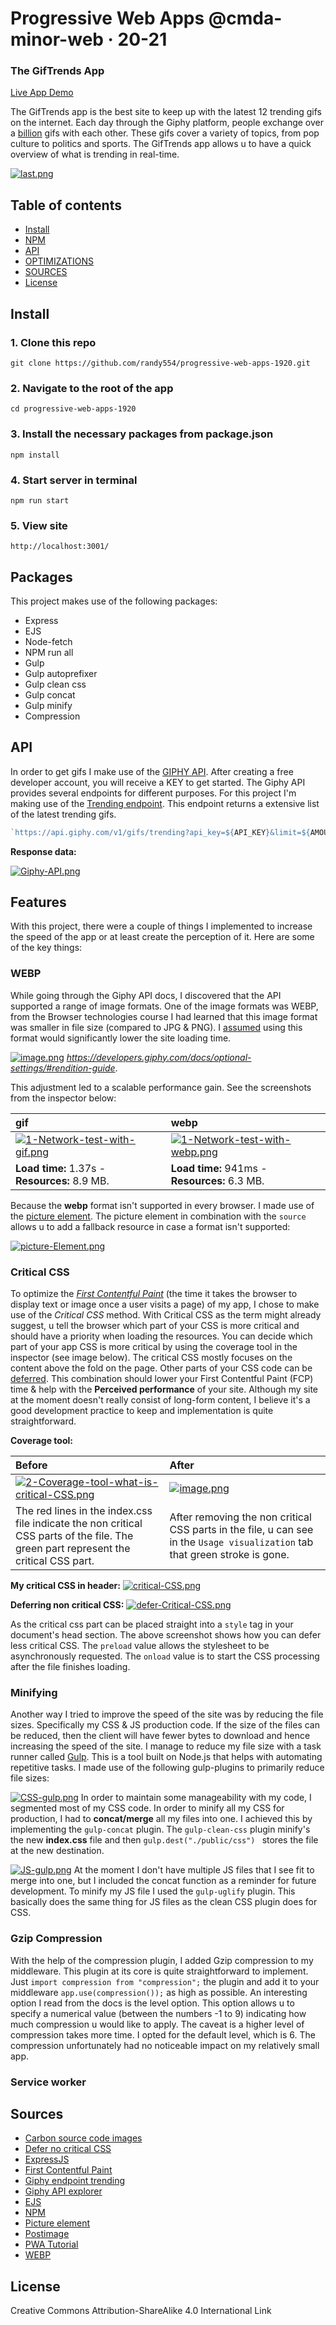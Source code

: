 # Progressive Web Apps @cmda-minor-web · 20-21

### The GifTrends App

[Live App Demo](https://gif-trends.herokuapp.com/)

The GifTrends app is the best site to keep up with the latest 12 trending gifs on the internet. Each day through the Giphy platform, people exchange over a  [billion](https://www.forbes.com/sites/alexkonrad/2016/10/26/giphy-passes-100-million-users-reveals-gv-as-investor/?sh=77086d684d64) gifs with each other. These gifs cover a variety of topics, from pop culture to politics and sports. The GifTrends app allows u to have a quick overview of what is trending in real-time.

[![last.png](https://i.postimg.cc/MHyy4CS2/last.png)](https://postimg.cc/XBYGBDqQ)

## Table of contents


- [Install](#Install)
- [NPM](#NPM)
- [API](#API)
- [OPTIMIZATIONS](#OPTIMIZATIONS)
- [SOURCES](#SOURCES)
- [License](#License)




## Install

### 1. Clone this repo

    git clone https://github.com/randy554/progressive-web-apps-1920.git
    
### 2. Navigate to the root of the app

    cd progressive-web-apps-1920

### 3. Install the necessary packages from package.json 
    npm install

### 4. Start server in terminal

    npm run start

### 5. View site

    http://localhost:3001/
    

## Packages

This project makes use of the following packages:

- Express
- EJS
- Node-fetch
- NPM run all
- Gulp
- Gulp autoprefixer
- Gulp clean css
- Gulp concat
- Gulp minify
- Compression
    
    
 ## API 
 
 In order to get gifs I make use of the [GIPHY API](https://developers.giphy.com/docs/api/#quick-start-guide). After creating a free developer account, you will receive a KEY to get started. The Giphy API provides several endpoints for different purposes. For this project I'm making use of the [Trending endpoint](https://developers.giphy.com/docs/api/endpoint#trending). This endpoint returns a extensive list of the latest trending gifs. 
 
 ```Javascript
`https://api.giphy.com/v1/gifs/trending?api_key=${API_KEY}&limit=${AMOUNT}&rating=g`
 ```
**Response data:**

 [![Giphy-API.png](https://i.postimg.cc/htzkjqrp/Giphy-API.png)](https://postimg.cc/sMz66qbh)
 
 
 ## Features
 
 With this project, there were a couple of things I implemented to increase the speed of the app or at least create the perception of it. Here are some of the key things:
 
 ### WEBP
 
While going through the Giphy API docs, I discovered that the API supported a range of image formats. One of the image formats was WEBP, from the Browser technologies course I had learned that this image format was smaller in file size (compared to JPG & PNG). I [assumed](https://www.voorhoede.nl/en/blog/why-our-website-is-faster-than-yours/#webp) using this format would significantly lower the site loading time.
 
 
 [![image.png](https://i.postimg.cc/fbPP7SSF/image.png)](https://postimg.cc/xkKgnCRy)
 <em>https://developers.giphy.com/docs/optional-settings/#rendition-guide</em>.
 


This adjustment led to a scalable performance gain. See the screenshots from the inspector below:
 
 
| **gif** | **webp** | 
|:---------------------------------------------------------------------------------------------------------|:---------------------------------------------------------------------------------------------------------| 
| [![1-Network-test-with-gif.png](https://i.postimg.cc/Bbc9XFsH/1-Network-test-with-gif.png)](https://postimg.cc/QKtnzHFd) | [![1-Network-test-with-webp.png](https://i.postimg.cc/K8XSjXq2/1-Network-test-with-webp.png)](https://postimg.cc/F7xnC6XW) | 
| **Load time:** 1.37s - **Resources:** 8.9 MB. | **Load time:** 941ms - **Resources:** 6.3 MB. | 


Because the **webp** format isn't supported in every browser. I made use of the [picture element](https://www.voorhoede.nl/en/blog/why-our-website-is-faster-than-yours/#-picture-element). The picture element in combination with the `source` allows u to add a fallback resource in case a format isn't supported:

[![picture-Element.png](https://i.postimg.cc/XvqbhYF3/picture-Element.png)](https://postimg.cc/DS9H4FBY)
 

 ### Critical CSS
 
 To optimize the _[First Contentful Paint](https://web.dev/first-contentful-paint/)_ (the time it takes the browser to display text or image once a user visits a page) of my app, I chose to make use of the _Critical CSS_ method. With Critical CSS as the term might already suggest, u tell the browser which part of your CSS is more critical and should have a priority when loading the resources. You can decide which part of your app CSS is more critical by using the coverage tool in the inspector (see image below). The critical CSS mostly focuses on the content above the fold on the page. Other parts of your CSS code can be [deferred](https://web.dev/defer-non-critical-css/). This combination should lower your First Contentful Paint (FCP) time & help with the **Perceived performance** of your site. Although my site at the moment doesn't really consist of long-form content, I believe it's a good development practice to keep and implementation is quite straightforward.
 
 **Coverage tool:**
 
 | **Before** | **After** | 
|:---------------------------------------------------------------------------------------------------------|:---------------------------------------------------------------------------------------------------------| 
| [![2-Coverage-tool-what-is-critical-CSS.png](https://i.postimg.cc/cJBZ73S4/2-Coverage-tool-what-is-critical-CSS.png)](https://postimg.cc/bGrKpsrK) |  [![image.png](https://i.postimg.cc/3wC09knx/image.png)](https://postimg.cc/CZ5KxL33) | 
| The red lines in the index.css file indicate the non critical CSS parts of the file. The green part represent the critical CSS part. | After removing the non critical CSS parts in the file, u can see in the `Usage visualization` tab that green stroke is gone. | 
 
 
 **My critical CSS in header:**
 [![critical-CSS.png](https://i.postimg.cc/TYmsW3NP/critical-CSS.png)](https://postimg.cc/4mfPDsgC)
 
  **Deferring non critical CSS:**
 [![defer-Critical-CSS.png](https://i.postimg.cc/yN8Ky9wP/defer-Critical-CSS.png)](https://postimg.cc/sMqbVBfQ)
 
As the critical css part can be placed straight into a `style` tag in your document's head section. The above screenshot shows how you can defer less critical CSS. The `preload` value allows the stylesheet to be asynchronously requested. The `onload` value is to start the CSS processing after the file finishes loading.
 
 ### Minifying
 
Another way I tried to improve the speed of the site was by reducing the file sizes. Specifically my CSS & JS production code. If the size of the files can be reduced, then the client will have fewer bytes to download and hence increasing the speed of the site. I manage to reduce my file size with a task runner called [Gulp](https://gulpjs.com/). This is a tool built on Node.js that helps with automating repetitive tasks. I made use of the following gulp-plugins to primarily reduce file sizes:
 
 [![CSS-gulp.png](https://i.postimg.cc/cJ5q1gz9/CSS-gulp.png)](https://postimg.cc/TymNCwfg)
 In order to maintain some manageability with my code, I segmented most of my CSS code. In order to minify all my CSS for production, I had to **concat/merge** all my files into one. I achieved this by implementing the `gulp-concat` plugin. The `gulp-clean-css` plugin minify's the new **index.css** file and then ```gulp.dest("./public/css") ``` stores the file at the new destination.
 
 [![JS-gulp.png](https://i.postimg.cc/N00qw7d2/JS-gulp.png)](https://postimg.cc/87xnRWQT)
 At the moment I don't have multiple JS files that I see fit to merge into one, but I included the concat function as a reminder for future development. To minify my JS file I used the `gulp-uglify` plugin. This basically does the same thing for JS files as the clean CSS plugin does for CSS.

 ### Gzip Compression
 
 With the help of the compression plugin, I added Gzip compression to my middleware. This plugin at its core is quite straightforward to implement. Just `import compression from "compression";` the plugin and add it to your middleware `app.use(compression());` as high as possible. An interesting option I read from the docs is the level option. This option allows u to specify a numerical value (between the numbers -1 to 9) indicating how much compression u would like to apply. The caveat is a higher level of compression takes more time. I opted for the default level, which is 6. The compression unfortunately had no noticeable impact on my relatively small app. 
 
### Service worker

 
 ## Sources
 - [Carbon source code images](https://carbon.now.sh/) 
 - [Defer no critical CSS](https://web.dev/defer-non-critical-css/)
 - [ExpressJS](https://expressjs.com/)
 - [First Contentful Paint](https://web.dev/first-contentful-paint/)
 - [Giphy endpoint trending](https://developers.giphy.com/docs/api/endpoint/#trending)
 - [Giphy API explorer](https://developers.giphy.com/explorer)
 - [EJS](https://ejs.co/)
 - [NPM](https://www.npmjs.com/)
 - [Picture element](https://www.voorhoede.nl/en/blog/why-our-website-is-faster-than-yours/#-picture-element)
 - [Postimage](https://postimages.org/)
 - [PWA Tutorial](https://www.youtube.com/watch?v=4XT23X0Fjfk&list=PL4cUxeGkcC9gTxqJBcDmoi5Q2pzDusSL7)
 - [WEBP](https://www.voorhoede.nl/en/blog/why-our-website-is-faster-than-yours/#webp)
 
 
## License

Creative Commons Attribution-ShareAlike 4.0 International Link 
